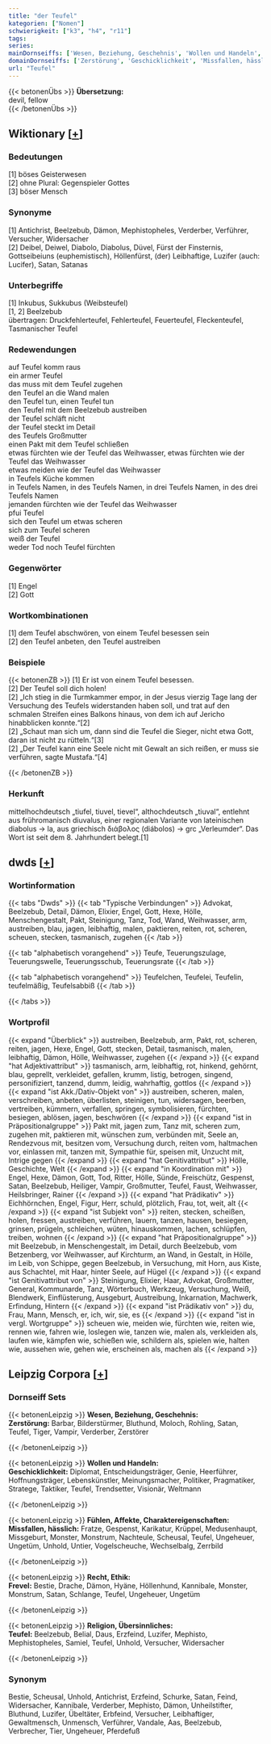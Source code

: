 ```yaml
---
title: "der Teufel"
kategorien: ["Nomen"]
schwierigkeit: ["k3", "h4", "r11"]
tags:
series:
mainDornseiffs: ['Wesen, Beziehung, Geschehnis', 'Wollen und Handeln', 'Fühlen, Affekte, Charaktereigenschaften', 'Recht, Ethik', 'Religion, Übersinnliches']
domainDornseiffs: ['Zerstörung', 'Geschicklichkeit', 'Missfallen, hässlich', 'Frevel', 'Teufel']
url: "Teufel"
---
```


{{< betonenÜbs >}}
**Übersetzung:**  
devil, fellow  
{{< /betonenÜbs >}}

## Wiktionary [[+](https://de.wiktionary.org/wiki/Teufel)]

### Bedeutungen
[1] böses Geisterwesen  
[2] ohne Plural: Gegenspieler Gottes  
[3] böser Mensch  

### Synonyme
[1] Antichrist, Beelzebub, Dämon, Mephistopheles, Verderber, Verführer, Versucher, Widersacher  
[2] Deibel, Deiwel, Diabolo, Diabolus, Düvel, Fürst der Finsternis, Gottseibeiuns (euphemistisch), Höllenfürst, (der) Leibhaftige, Luzifer (auch: Lucifer), Satan, Satanas  

### Unterbegriffe
[1] Inkubus, Sukkubus (Weibsteufel)  
[1, 2] Beelzebub  
übertragen: Druckfehlerteufel, Fehlerteufel, Feuerteufel, Fleckenteufel, Tasmanischer Teufel  

### Redewendungen
auf Teufel komm raus  
ein armer Teufel  
das muss mit dem Teufel zugehen  
den Teufel an die Wand malen  
den Teufel tun, einen Teufel tun  
den Teufel mit dem Beelzebub austreiben  
der Teufel schläft nicht  
der Teufel steckt im Detail  
des Teufels Großmutter  
einen Pakt mit dem Teufel schließen  
etwas fürchten wie der Teufel das Weihwasser, etwas fürchten wie der Teufel das Weihwasser  
etwas meiden wie der Teufel das Weihwasser  
in Teufels Küche kommen  
in Teufels Namen, in des Teufels Namen, in drei Teufels Namen, in des drei Teufels Namen  
jemanden fürchten wie der Teufel das Weihwasser  
pfui Teufel  
sich den Teufel um etwas scheren  
sich zum Teufel scheren  
weiß der Teufel  
weder Tod noch Teufel fürchten  

### Gegenwörter
[1] Engel  
[2] Gott  

### Wortkombinationen
[1] dem Teufel abschwören, von einem Teufel besessen sein  
[2] den Teufel anbeten, den Teufel austreiben  

### Beispiele
{{< betonenZB >}}
[1] Er ist von einem Teufel besessen.  
[2] Der Teufel soll dich holen!  
[2] „Ich stieg in die Turmkammer empor, in der Jesus vierzig Tage lang der Versuchung des Teufels widerstanden haben soll, und trat auf den schmalen Streifen eines Balkons hinaus, von dem ich auf Jericho hinabblicken konnte.“[2]  
[2] „Schaut man sich um, dann sind die Teufel die Sieger, nicht etwa Gott, daran ist nicht zu rütteln.“[3]  
[2] „Der Teufel kann eine Seele nicht mit Gewalt an sich reißen, er muss sie verführen, sagte Mustafa.“[4]  

{{< /betonenZB >}}
### Herkunft
mittelhochdeutsch „tiufel, tiuvel, tievel“, althochdeutsch „tiuval“, entlehnt aus frühromanisch diuvalus, einer regionalen Variante von lateinischen diabolus → la, aus griechisch διάβολος (diábolos) → grc „Verleumder“. Das Wort ist seit dem 8. Jahrhundert belegt.[1]  



## dwds [[+](https://www.dwds.de/wb/Teufel)]

### Wortinformation
{{< tabs "Dwds" >}}
{{< tab "Typische Verbindungen" >}}
Advokat, Beelzebub, Detail, Dämon, Elixier, Engel, Gott, Hexe, Hölle, Menschengestalt, Pakt, Steinigung, Tanz, Tod, Wand, Weihwasser, arm, austreiben, blau, jagen, leibhaftig, malen, paktieren, reiten, rot, scheren, scheuen, stecken, tasmanisch, zugehen
{{< /tab >}}

{{< tab "alphabetisch vorangehend" >}}
Teufe, Teuerungszulage, Teuerungswelle, Teuerungsschub, Teuerungsrate
{{< /tab >}}

{{< tab "alphabetisch vorangehend" >}}
Teufelchen, Teufelei, Teufelin, teufelmäßig, Teufelsabbiß
{{< /tab >}}

{{< /tabs >}}

### Wortprofil
{{< expand "Überblick" >}} austreiben, Beelzebub, arm, Pakt, rot, scheren, reiten, jagen, Hexe, Engel, Gott, stecken, Detail, tasmanisch, malen, leibhaftig, Dämon, Hölle, Weihwasser, zugehen {{< /expand >}}
{{< expand "hat Adjektivattribut" >}} tasmanisch, arm, leibhaftig, rot, hinkend, gehörnt, blau, geprellt, verkleidet, gefallen, krumm, listig, betrogen, singend, personifiziert, tanzend, dumm, leidig, wahrhaftig, gottlos {{< /expand >}}
{{< expand "ist Akk./Dativ-Objekt von" >}} austreiben, scheren, malen, verschreiben, anbeten, überlisten, steinigen, tun, widersagen, beerben, vertreiben, kümmern, verfallen, springen, symbolisieren, fürchten, besiegen, ablösen, jagen, beschwören {{< /expand >}}
{{< expand "ist in Präpositionalgruppe" >}} Pakt mit, jagen zum, Tanz mit, scheren zum, zugehen mit, paktieren mit, wünschen zum, verbünden mit, Seele an, Rendezvous mit, besitzen vom, Versuchung durch, reiten vom, haltmachen vor, einlassen mit, tanzen mit, Sympathie für, speisen mit, Unzucht mit, Intrige gegen {{< /expand >}}
{{< expand "hat Genitivattribut" >}} Hölle, Geschichte, Welt {{< /expand >}}
{{< expand "in Koordination mit" >}} Engel, Hexe, Dämon, Gott, Tod, Ritter, Hölle, Sünde, Freischütz, Gespenst, Satan, Beelzebub, Heiliger, Vampir, Großmutter, Teufel, Faust, Weihwasser, Heilsbringer, Rainer {{< /expand >}}
{{< expand "hat Prädikativ" >}} Eichhörnchen, Engel, Figur, Herr, schuld, plötzlich, Frau, tot, weit, alt {{< /expand >}}
{{< expand "ist Subjekt von" >}} reiten, stecken, scheißen, holen, fressen, austreiben, verführen, lauern, tanzen, hausen, besiegen, grinsen, prügeln, schleichen, wüten, hinauskommen, lachen, schlüpfen, treiben, wohnen {{< /expand >}}
{{< expand "hat Präpositionalgruppe" >}} mit Beelzebub, in Menschengestalt, im Detail, durch Beelzebub, vom Betzenberg, vor Weihwasser, auf Kirchturm, an Wand, in Gestalt, in Hölle, im Leib, von Schippe, gegen Beelzebub, in Versuchung, mit Horn, aus Kiste, aus Schachtel, mit Haar, hinter Seele, auf Hügel {{< /expand >}}
{{< expand "ist Genitivattribut von" >}} Steinigung, Elixier, Haar, Advokat, Großmutter, General, Kommunarde, Tanz, Wörterbuch, Werkzeug, Versuchung, Weiß, Blendwerk, Einflüsterung, Ausgeburt, Austreibung, Inkarnation, Machwerk, Erfindung, Hintern {{< /expand >}}
{{< expand "ist Prädikativ von" >}} du, Frau, Mann, Mensch, er, ich, wir, sie, es {{< /expand >}}
{{< expand "ist in vergl. Wortgruppe" >}} scheuen wie, meiden wie, fürchten wie, reiten wie, rennen wie, fahren wie, loslegen wie, tanzen wie, malen als, verkleiden als, laufen wie, kämpfen wie, schießen wie, schildern als, spielen wie, halten wie, aussehen wie, gehen wie, erscheinen als, machen als {{< /expand >}}

## Leipzig Corpora [[+](https://corpora.uni-leipzig.de/en/res?word=Teufel&corpusId=deu_newscrawl-public_2018)]

### Dornseiff Sets
{{< betonenLeipzig >}}
**Wesen, Beziehung, Geschehnis:**  
**Zerstörung:** Barbar, Bilderstürmer, Bluthund, Moloch, Rohling, Satan, Teufel, Tiger, Vampir, Verderber, Zerstörer  

{{< /betonenLeipzig >}}


{{< betonenLeipzig >}}
**Wollen und Handeln:**  
**Geschicklichkeit:** Diplomat, Entscheidungsträger, Genie, Heerführer, Hoffnungsträger, Lebenskünstler, Meinungsmacher, Politiker, Pragmatiker, Stratege, Taktiker, Teufel, Trendsetter, Visionär, Weltmann  

{{< /betonenLeipzig >}}


{{< betonenLeipzig >}}
**Fühlen, Affekte, Charaktereigenschaften:**  
**Missfallen, hässlich:** Fratze, Gespenst, Karikatur, Krüppel, Medusenhaupt, Missgeburt, Monster, Monstrum, Nachteule, Scheusal, Teufel, Ungeheuer, Ungetüm, Unhold, Untier, Vogelscheuche, Wechselbalg, Zerrbild  

{{< /betonenLeipzig >}}


{{< betonenLeipzig >}}
**Recht, Ethik:**  
**Frevel:** Bestie, Drache, Dämon, Hyäne, Höllenhund, Kannibale, Monster, Monstrum, Satan, Schlange, Teufel, Ungeheuer, Ungetüm  

{{< /betonenLeipzig >}}


{{< betonenLeipzig >}}
**Religion, Übersinnliches:**  
**Teufel:** Beelzebub, Belial, Daus, Erzfeind, Luzifer, Mephisto, Mephistopheles, Samiel, Teufel, Unhold, Versucher, Widersacher  

{{< /betonenLeipzig >}}

### Synonym
Bestie, Scheusal, Unhold, Antichrist, Erzfeind, Schurke, Satan, Feind, Widersacher, Kannibale, Verderber, Mephisto, Dämon, Unheilstifter, Bluthund, Luzifer, Übeltäter, Erbfeind, Versucher, Leibhaftiger, Gewaltmensch, Unmensch, Verführer, Vandale, Aas, Beelzebub, Verbrecher, Tier, Ungeheuer, Pferdefuß

